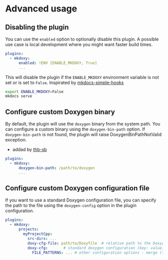 # Advanced usage





## Disabling the plugin
You can use the `enabled` option to optionally disable this plugin. A possible use case is local development where you might want faster build times.

```yaml hl_lines="3"
plugins:
  - mkdoxy:
      enabled: !ENV [ENABLE_MKDOXY, True]
      ...
```

This will disable the plugin if the `ENABLE_MKDOXY` environment variable is not set or is set to `False`.
Inspirated by [mkdocs-simple-hooks](https://github.com/aklajnert/mkdocs-simple-hooks)

```bash
export ENABLE_MKDOXY=False
mkdocs serve
```

## Configure custom Doxygen binary

By default, the plugin will use the `doxygen` binary from the system path. You can configure a custom binary using the `doxygen-bin-path` option.
If `doxygen-bin-path` is not found, the plugin will raise DoxygenBinPathNotValid exception.

- addad by [thb-sb](https://github.com/thb-sb)

```yaml hl_lines="3"
plugins:
  - mkdoxy:
      doxygen-bin-path: /path/to/doxygen
      ...
```

## Configure custom Doxygen configuration file
If you want to use a standard Doxygen configuration file, you can specify the path to the file using the `doxygen-config` option in the plugin configuration.

```yaml hl_lines="6"
plugins:
  - mkdoxy:
      projects:
        myProjectCpp:
          src-dirs: ...
          doxy-cfg-file: path/to/Doxyfile  # relative path to the Doxygen configuration file (relative to the mkdocs.yml file)
          doxy-cfg:       # standard doxygen configuration (key: value)
            FILE_PATTERNS: ... # other configuration options - merge (this will override the configuration from the Doxyfile)
```